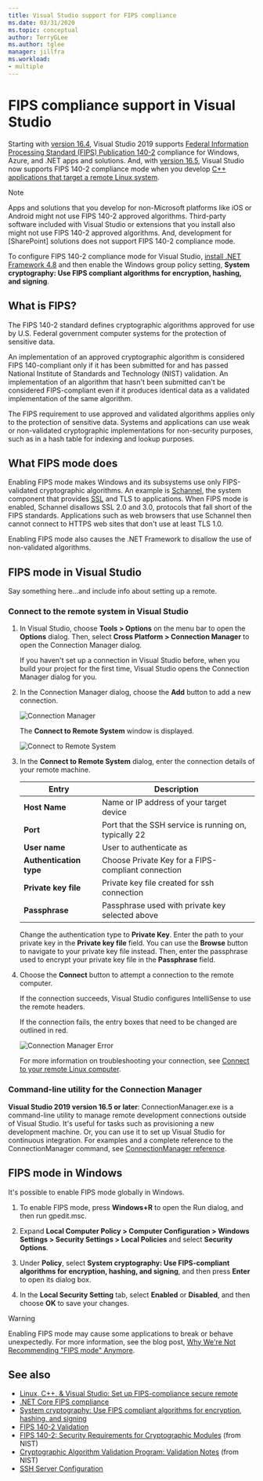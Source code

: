 ```yaml
---
title: Visual Studio support for FIPS compliance
ms.date: 03/31/2020
ms.topic: conceptual
author: TerryGLee
ms.author: tglee
manager: jillfra
ms.workload:
- multiple
---
```

# FIPS compliance support in Visual Studio 

Starting with [version 16.4](/visualstudio/releases/2019/release-notes-v16.4/), Visual Studio 2019 supports [Federal Information Processing Standard (FIPS) Publication 140-2](/windows/security/threat-protection/fips-140-validation/) compliance for Windows, Azure, and .NET apps and solutions. And, with [version 16.5](/visualstudio/releases/2019/release-notes), Visual Studio now supports FIPS 140-2 compliance mode when you develop [C++ applications that target a remote Linux system](/cpp/linux/set-up-fips-compliant-secure-remote-linux-development/).

> [!NOTE]
> Apps and solutions that you develop for non-Microsoft platforms like iOS or Android might not use FIPS 140-2 approved algorithms. Third-party software included with Visual Studio or extensions that you install also might not use FIPS 140-2 approved algorithms. And, development for [SharePoint] solutions does not support FIPS 140-2 compliance mode.

To configure FIPS 140-2 compliance mode for Visual Studio, [install .NET Framework 4.8](https://dotnet.microsoft.com/download/dotnet-framework/net48) and then enable the Windows group policy setting, **System cryptography: Use FIPS compliant algorithms for encryption, hashing, and signing**.

## What is FIPS?

The FIPS 140-2 standard defines cryptographic algorithms approved for use by U.S. Federal government computer systems for the protection of sensitive data. 

An implementation of an approved cryptographic algorithm is considered FIPS 140-compliant only if it has been submitted for and has passed National Institute of Standards and Technology (NIST) validation. An implementation of an algorithm that hasn't been submitted can't be considered FIPS-compliant even if it produces identical data as a validated implementation of the same algorithm. 

The FIPS requirement to use approved and validated algorithms applies only to the protection of sensitive data. Systems and applications can use weak or non-validated cryptographic implementations for non-security purposes, such as in a hash table for indexing and lookup purposes.

## What FIPS mode does 

Enabling FIPS mode makes Windows and its subsystems use only FIPS-validated cryptographic algorithms. An example is [Schannel](/windows/win32/com/schannel), the system component that provides [SSL](/windows/win32/http/ssl-certificates) and TLS to applications. When FIPS mode is enabled, Schannel disallows SSL 2.0 and 3.0, protocols that fall short of the FIPS standards. Applications such as web browsers that use Schannel then cannot connect to HTTPS web sites that don't use at least TLS 1.0. 

Enabling FIPS mode also causes the .NET Framework to disallow the use of non-validated algorithms.  

## FIPS mode in Visual Studio

Say something here...and include info about setting up a remote.

### Connect to the remote system in Visual Studio

1. In Visual Studio, choose **Tools > Options** on the menu bar to open the **Options** dialog. Then, select **Cross Platform > Connection Manager** to open the Connection Manager dialog.

   If you haven't set up a connection in Visual Studio before, when you build your project for the first time, Visual Studio opens the Connection Manager dialog for you.

1. In the Connection Manager dialog, choose the **Add** button to add a new connection.

   ![Connection Manager](/cpp/media/settings_connectionmanager.png)

   The **Connect to Remote System** window is displayed.

   ![Connect to Remote System](/cpp/media/connect.png)

1. In the **Connect to Remote System** dialog, enter the connection details of your remote machine.

   | Entry | Description
   | ----- | ---
   | **Host Name**           | Name or IP address of your target device
   | **Port**                | Port that the SSH service is running on, typically 22
   | **User name**           | User to authenticate as
   | **Authentication type** | Choose Private Key for a FIPS-compliant connection
   | **Private key file**    | Private key file created for ssh connection
   | **Passphrase**          | Passphrase used with private key selected above

   Change the authentication type to **Private Key**. Enter the path to your private key in the **Private key file** field. You can use the **Browse** button to navigate to your private key file instead. Then, enter the passphrase used to encrypt your private key file in the **Passphrase** field.

1. Choose the **Connect** button to attempt a connection to the remote computer.

   If the connection succeeds, Visual Studio configures IntelliSense to use the remote headers. 

   If the connection fails, the entry boxes that need to be changed are outlined in red.

   ![Connection Manager Error](/cpp/linux/media/settings_connectionmanagererror.png)

   For more information on troubleshooting your connection, see [Connect to your remote Linux computer](/cpp/linux/connect-to-your-remote-linux-computer.md).

### Command-line utility for the Connection Manager  

**Visual Studio 2019 version 16.5 or later**: ConnectionManager.exe is a command-line utility to manage remote development connections outside of Visual Studio. It's useful for tasks such as provisioning a new development machine. Or, you can use it to set up Visual Studio for continuous integration. For examples and a complete reference to the ConnectionManager command, see [ConnectionManager reference](/cpp/linux/connectionmanager-reference.md).  

## FIPS mode in Windows

It's possible to enable FIPS mode globally in Windows.

1. To enable FIPS mode, press **Windows+R** to open the Run dialog, and then run gpedit.msc.

1. Expand **Local Computer Policy > Computer Configuration > Windows Settings > Security Settings > Local Policies** and select **Security Options**.

1. Under **Policy**, select **System cryptography: Use FIPS-compliant algorithms for encryption, hashing, and signing**, and then press **Enter** to open its dialog box.

1. In the **Local Security Setting** tab, select **Enabled** or **Disabled**, and then choose **OK** to save your changes.

> [!WARNING]
> Enabling FIPS mode may cause some applications to break or behave unexpectedly. For more information, see the blog post, [Why We're Not Recommending "FIPS mode" Anymore](https://techcommunity.microsoft.com/t5/microsoft-security-baselines/why-we-8217-re-not-recommending-8220-fips-mode-8221-anymore/ba-p/701037).

## See also

- [Linux, C++, & Visual Studio: Set up FIPS-compliance secure remote](/cpp/linux/set-up-fips-compliant-secure-remote-linux-development/)
- [.NET Core FIPS compliance](/dotnet/standard/security/fips-compliance/)
- [System cryptography: Use FIPS compliant algorithms for encryption, hashing, and signing](/windows/security/threat-protection/security-policy-settings/system-cryptography-use-fips-compliant-algorithms-for-encryption-hashing-and-signing)
- [FIPS 140-2 Validation](/windows/security/threat-protection/fips-140-validation/)
- [FIPS 140-2: Security Requirements for Cryptographic Modules](https://csrc.nist.gov/publications/detail/fips/140/2/final) (from NIST)
- [Cryptographic Algorithm Validation Program: Validation Notes](https://csrc.nist.gov/projects/cryptographic-algorithm-validation-program/Validation-Notes) (from NIST)
- [SSH Server Configuration](https://www.ssh.com/ssh/sshd_config)